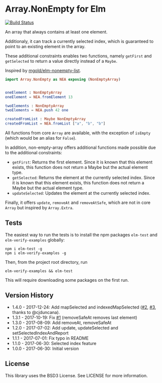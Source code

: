 # Array.NonEmpty for Elm
[![Build Status](https://travis-ci.org/basti1302/elm-non-empty-array.svg?branch=master)](https://travis-ci.org/basti1302/elm-non-empty-array)

An array that always contains at least one element.

Additionaly, it can track a currently selected index, which is guaranteed to
point to an existing element in the array.

These additional constraints enables two functions, namely `getFirst` and
`getSelected` to return a value directly instead of a `Maybe`.

Inspired by [mgold/elm-nonempty-list](http://package.elm-lang.org/packages/mgold/elm-nonempty-list/latest).

````elm
import Array.NonEmpty as NEA exposing (NonEmptyArray)


oneElement : NonEmptyArray
oneElement = NEA.fromElement 13

twoElements : NonEmptyArray
twoElements = NEA.push 42 one

createdFromList : Maybe NonEmptyArray
createdFromList = NEA.fromList ["a", "b", "b"]
````

All functions from core `Array` are available, with the exception of `isEmpty` (which would be an alias for `False`).

In addition, non-empty-array offers additional functions made possible due to the additional constraints:

* `getFirst`: Returns the first element. Since it is known that this element exists, this function does not return a Maybe but the actual element type.
* `getSelected`: Returns the element at the currently selected index. Since it is known that this element exists, this function does not return a Maybe but the actual element type.
* `updateSelected`: Updates the element at the currently selected index.


Finally, it offers `update`, `removeAt` and `removeAtSafe`, which are not in core `Array` but inspired by `Array.Extra`.


## Tests

The easiest way to run the tests is to install the npm packages `elm-test` and `elm-verify-examples` globally:

```
npm i elm-test -g
npm i elm-verify-examples -g
```

Then, from the project root directory, run

```
elm-verify-examples && elm-test
```

This will require downloading some packages on the first run.

## Version History

* 1.4.0 - 2017-12-24: Add mapSelected and indexedMapSelected ([#2](https://github.com/basti1302/elm-non-empty-array/issues/2), [#3](https://github.com/basti1302/elm-non-empty-array/pull/3), thanks to @cjduncana).
* 1.3.1 - 2017-10-19: Fix [#1](https://github.com/basti1302/elm-non-empty-array/issues/1) (removeSafeAt removes last element)
* 1.3.0 - 2017-08-09: Add removeAt, removeSafeAt
* 1.2.0 - 2017-07-02: Add update, updateSelected and setSelectedIndexAndReport
* 1.1.1 - 2017-07-01: Fix typo in README
* 1.1.0 - 2017-06-30: Selected index feature
* 1.0.0 - 2017-06-30: Initial version

## License

This library uses the BSD3 License. See LICENSE for more information.
